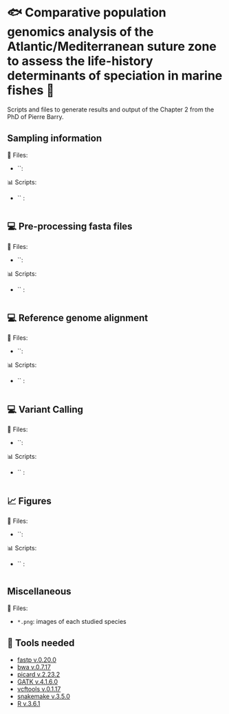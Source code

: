 # :fish: Comparative population genomics analysis of the Atlantic/Mediterranean suture zone to assess the life-history determinants of speciation in marine fishes :dna:

Scripts and files to generate results and output of the Chapter 2 from the PhD of Pierre Barry.

## Sampling information

:file_folder: Files:
- ``: 

:bar_chart: Scripts:
- `` : 
 ```ruby

```

## :computer: Pre-processing fasta files

:file_folder: Files:
- ``: 

:bar_chart: Scripts:
- `` : 
 ```ruby

```

## :computer: Reference genome alignment

:file_folder: Files:
- ``: 

:bar_chart: Scripts:
- `` : 
 ```ruby

```

## :computer: Variant Calling

:file_folder: Files:
- ``: 

:bar_chart: Scripts:
- `` : 
 ```ruby

```

## :chart_with_upwards_trend: Figures

:file_folder: Files:
- ``: 

:bar_chart: Scripts:
- `` : 
 ```ruby

```

## Miscellaneous

:file_folder: Files:
- `*.png`: images of each studied species 


## :wrench: Tools needed

* [fastp v.0.20.0](https://github.com/OpenGene/fastp)
* [bwa v.0.7.17](http://bio-bwa.sourceforge.net/bwa.shtml)
* [picard v.2.23.2](https://broadinstitute.github.io/picard/)
* [GATK v.4.1.6.0](https://gatk.broadinstitute.org/hc/en-us/articles/360036194592-Getting-started-with-GATK4)
* [vcftools v.0.1.17](https://vcftools.github.io/index.html)
* [snakemake v.3.5.0](https://github.com/snakemake/snakemake)
* [R v.3.6.1](https://cran.r-project.org/bin/windows/base/old/3.6.1/)
